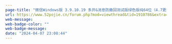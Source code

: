```yaml
---
page-title: "微信Windows版 3.9.10.19 多开&消息防撤回测试版绿色版纯64位（4.7更新） - 『精品软件区』 - 吾爱破解 - LCG - LSG |安卓破解|病毒分析|www.52pojie.cn"
url: https://www.52pojie.cn/forum.php?mod=viewthread&tid=1910786&extra=page%3D1%26filter%3Dtypeid%26typeid%3D231
web-message:
web-badge-color: ""
web-badge-message:
date: "2024-04-07 23:08:44"
---
```

